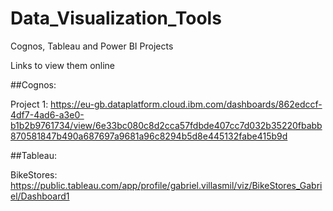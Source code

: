 # Data_Visualization_Tools

Cognos, Tableau and Power BI Projects

Links to view them online

##Cognos:

Project 1:
https://eu-gb.dataplatform.cloud.ibm.com/dashboards/862edccf-4df7-4ad6-a3e0-b1b2b9761734/view/6e33bc080c8d2cca57fdbde407cc7d032b35220fbabb870581847b490a687697a9681a96c8294b5d8e445132fabe415b9d

##Tableau:

BikeStores: https://public.tableau.com/app/profile/gabriel.villasmil/viz/BikeStores_Gabriel/Dashboard1
